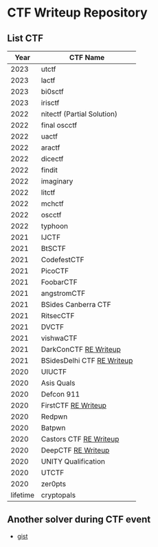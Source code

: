 # CTF Writeup Repository

## List CTF
| Year     | CTF Name     |
| -------- | ------------ |
| 2023 | utctf |
| 2023 | lactf |
| 2023 | bi0sctf |
| 2023 | irisctf |
| 2022 | nitectf (Partial Solution) |
| 2022 | final oscctf |
| 2022 | uactf |
| 2022 | aractf  |
| 2022 | dicectf |
| 2022 | findit |
| 2022 | imaginary |
| 2022 | litctf |
| 2022 | mchctf |
| 2022 | oscctf |
| 2022 | typhoon |
| 2021 | IJCTF |
| 2021 | BtSCTF |
| 2021 | CodefestCTF |
| 2021 | PicoCTF |
| 2021 | FoobarCTF |
| 2021 | angstromCTF |
| 2021 | BSides Canberra CTF |
| 2021 | RitsecCTF |
| 2021 | DVCTF |
| 2021 | vishwaCTF |
| 2021 | DarkConCTF [RE Writeup](https://ret2ex.medium.com/reverse-engineering-darkcon-ctf-2021-a8060717b1e3) |
| 2021 | BSidesDelhi CTF [RE Writeup](https://ret2ex.medium.com/writeup-reverse-engineering-bsides-delhi-ctf-2020-8a3f8bc92fb) |
| 2020 | UIUCTF |
| 2020 | Asis Quals |
| 2020 | Defcon 911 |
| 2020 | FirstCTF [RE Writeup](https://medium.com/@ret2ex/write-up-first-challenge-2020-2e2ff284d590) |
| 2020 | Redpwn |
| 2020 | Batpwn |
| 2020 | Castors CTF [RE Writeup](https://medium.com/@ret2ex/reverse-engineering-castors-ctf-2020-b80ce7a4670) |
| 2020 | DeepCTF [RE Writeup](https://medium.com/@ret2ex/reverse-engineering-deep-ctf-2020-ac9e83aa266d) |
| 2020 | UNITY Qualification |
| 2020 | UTCTF |
| 2020 | zer0pts |
| lifetime | cryptopals |

## Another solver during CTF event
- [gist](http://gist.github.com/kos0ng)